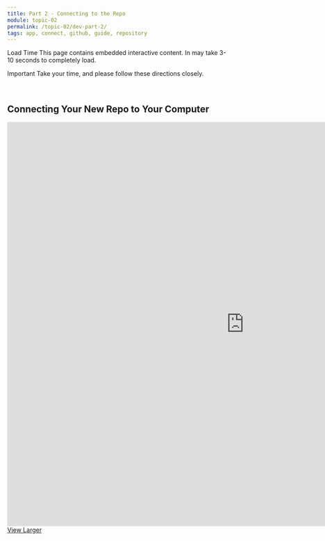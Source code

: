 ```yaml
---
title: Part 2 - Connecting to the Repo
module: topic-02
permalink: /topic-02/dev-part-2/
tags: app, connect, github, guide, repository
---
```


<div class="divider-heading"></div>

<span class="label label-warning">Load Time</span> This page contains embedded interactive content. In may take 3-10 seconds to completely load.

<span class="label label-danger">Important</span> Take your time, and please follow these directions closely.


<br>


## Connecting Your New Repo to Your Computer
<iframe src="https://h5p.org/h5p/embed/176957" width="1090" height="930" frameborder="0" allowfullscreen="allowfullscreen"></iframe>
<a href="https://h5p.org/node/176957" class="btn btn-default btn-xs" target="_blank">View Larger</a>
